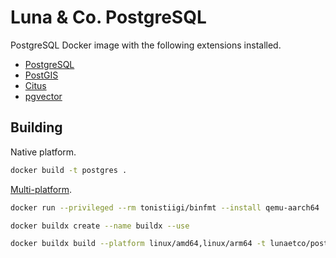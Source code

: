 # Luna & Co. PostgreSQL

PostgreSQL Docker image with the following extensions installed.

- [PostgreSQL](https://www.postgresql.org)
- [PostGIS](https://postgis.net)
- [Citus](https://www.citusdata.com)
- [pgvector](https://github.com/pgvector/pgvector)

## Building

Native platform.

```sh
docker build -t postgres .
```

[Multi-platform](https://docs.docker.com/build/building/multi-platform/).

```sh
docker run --privileged --rm tonistiigi/binfmt --install qemu-aarch64
```

```sh
docker buildx create --name buildx --use
```

```sh
docker buildx build --platform linux/amd64,linux/arm64 -t lunaetco/postgres --push .
```
